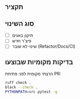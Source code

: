 ## תקציר
<!-- מה המטרה של ה-PR? -->

## סוג השינוי
- [ ] תיקון באגים
- [ ] פיצ'ר חדש
- [ ] שינוי לא שובר (Refactor/Docs/CI)

## בדיקות מקומיות שבוצעו
הרצתי מקומית לפני פתיחת PR:
```bash
ruff check .
black --check .
PYTHONPATH=src pytest -q
